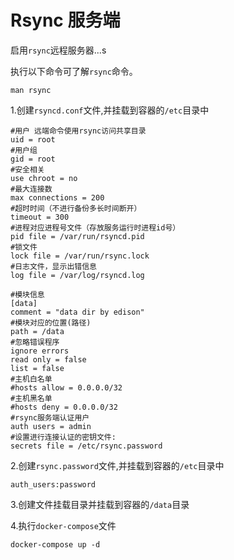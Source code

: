 # Rsync 服务端

启用`rsync`远程服务器...s

执行以下命令可了解`rsync`命令。
```shell
man rsync
```


1.创建`rsyncd.conf`文件,并挂载到容器的`/etc`目录中

```config
#用户 远端命令使用rsync访问共享目录
uid = root
#用户组
gid = root
#安全相关
use chroot = no
#最大连接数
max connections = 200
#超时时间（不进行备份多长时间断开）
timeout = 300
#进程对应进程号文件（存放服务运行时进程id号）
pid file = /var/run/rsyncd.pid
#锁文件
lock file = /var/run/rsync.lock
#日志文件，显示出错信息
log file = /var/log/rsyncd.log

#模块信息
[data]
comment = "data dir by edison"
#模块对应的位置(路径)
path = /data
#忽略错误程序
ignore errors
read only = false
list = false
#主机白名单
#hosts allow = 0.0.0.0/32
#主机黑名单
#hosts deny = 0.0.0.0/32
#rsync服务端认证用户
auth users = admin
#设置进行连接认证的密钥文件:
secrets file = /etc/rsync.password
```

2.创建`rsync.password`文件,并挂载到容器的`/etc`目录中
```textmate
auth_users:password
```

3.创建文件挂载目录并挂载到容器的`/data`目录

4.执行`docker-compose`文件

```shell script
docker-compose up -d
```